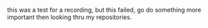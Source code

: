 this was a test for a recording, but this failed, go do something more important then looking thru my repositories.
